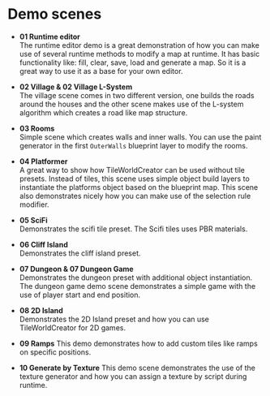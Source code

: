 # Demo scenes

+ **01 Runtime editor**  
The runtime editor demo is a great demonstration of how you can make use of 
several runtime methods to modify a map at runtime.
It has basic functionality like: fill, clear, save, load and generate a map. 
So it is a great way to use it as a base for your own editor.

+ **02 Village & 02 Village L-System**  
The village scene comes in two different version, one builds the roads around the houses and the other scene makes use of the L-system algorithm
which creates a road like map structure.

+ **03 Rooms**  
  Simple scene which creates walls and inner walls. You can use the paint generator in the first `OuterWalls` blueprint layer to modify the rooms.

+ **04 Platformer**  
  A great way to show how TileWorldCreator can be used without tile presets. Instead of tiles, this scene uses simple object build layers to instantiate the platforms object based on the blueprint map. This scene also demonstrates nicely how you can make use of the selection rule modifier.

+ **05 SciFi**  
  Demonstrates the scifi tile preset. The Scifi tiles uses PBR materials.

+ **06 Cliff Island**  
  Demonstrates the cliff island preset.

+ **07 Dungeon & 07 Dungeon Game**  
  Demonstrates the dungeon preset with additional object instantiation.  
  The dungeon game demo scene demonstrates a simple game with the use of player start and end position.  

+ **08 2D Island**  
  Demonstrates the 2D Island preset and how you can use TileWorldCreator for 2D games.
  
+ **09 Ramps**
This demo demonstrates how to add custom tiles like ramps on specific positions.
  
+ **10 Generate by Texture**
This demo scene demonstrates the use of the texture generator and how you can assign a texture by script during runtime.
